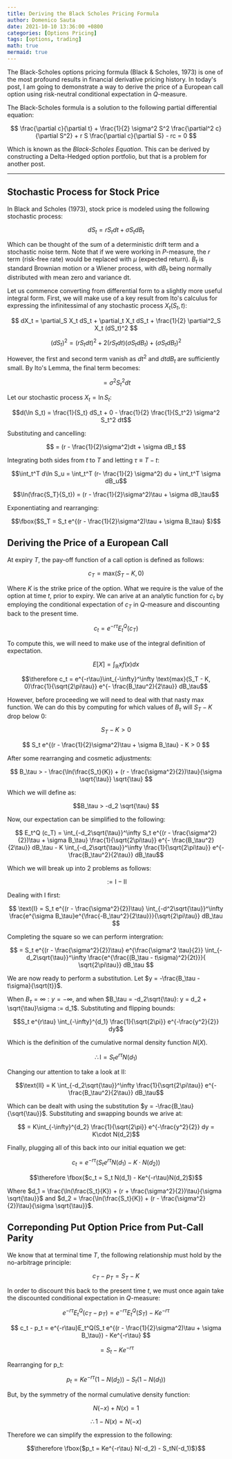 ```yaml
---
title: Deriving the Black Scholes Pricing Formula
author: Domenico Sauta
date: 2021-10-10 13:36:00 +0800
categories: [Options Pricing]
tags: [options, trading]
math: true
mermaid: true
---
```


The Black-Scholes options pricing formula (Black & Scholes, 1973) is one of the most profound results in financial derivative pricing history. In today's post, I am going to demonstrate a way to derive the price of a European call option using risk-neutral conditional expectation in $Q$-measure.

The Black-Scholes formula is a solution to the following partial differential equation:

$$
\frac{\partial c}{\partial t} + \frac{1}{2} \sigma^2 S^2 \frac{\partial^2 c}{\partial S^2} + r S \frac{\partial c}{\partial S} - rc = 0
$$

Which is known as the *Black-Scholes Equation*. This can be derived by constructing a Delta-Hedged option portfolio, but that is a problem for another post.

---

## Stochastic Process for Stock Price

In Black and Scholes (1973), stock price is modeled using the following stochastic process:

$$ dS_t = r S_t dt + \sigma S_t dB_t $$

Which can be thought of the sum of a deterministic drift term and a stochastic noise term. Note that if we were working in $P$-measure, the $r$ term (risk-free rate) would be replaced with $\mu$ (expected return). $B_t$ is standard Brownian motion or a Wiener process, with $dB_t$ being normally distributed with mean zero and variance dt.

Let us commence converting from differential form to a slightly more useful integral form. First, we will make use of a key result from Ito's calculus for expressing the infinitessimal of any stochastic process $X_t(S_t, t)$:

$$
dX_t = \partial_S X_t dS_t + \partial_t X_t dS_t + \frac{1}{2} \partial^2_S X_t (dS_t)^2
$$

$$ (dS_t)^2 = (r S_t dt)^2 + 2(r S_t dt)(\sigma S_t dB_t) + (\sigma S_t dB_t)^2 $$

However, the first and second term vanish as $dt^2$ and $dtdB_t$ are sufficiently small. By Ito's Lemma, the final term becomes:

$$= \sigma^2 S_t^2 dt $$

Let our stochastic process $X_t = \ln S_t$:

$$d(\ln S_t) = \frac{1}{S_t} dS_t + 0 - \frac{1}{2} \frac{1}{S_t^2} \sigma^2 S_t^2 dt$$

Substituting and cancelling:

$$ = (r - \frac{1}{2}\sigma^2)dt + \sigma dB_t $$

Integrating both sides from $t$ to $T$ and letting $\tau \equiv T - t$:

$$\int_t^T d\ln S_u = \int_t^T (r- \frac{1}{2} \sigma^2) du + \int_t^T \sigma dB_u$$

$$\ln(\frac{S_T}{S_t}) = (r - \frac{1}{2}\sigma^2)\tau + \sigma dB_\tau$$

Exponentiating and rearranging:

$$\fbox{$S_T = S_t e^{(r - \frac{1}{2}\sigma^2)\tau + \sigma B_\tau} $}$$

## Deriving the Price of a European Call

At expiry $T$, the pay-off function of a call option is defined as follows:

$$c_T = \text{max}(S_T - K, 0)$$

Where $K$ is the strike price of the option. What we require is the value of the option at time $t$, prior to expiry. We can arive at an analytic function for $c_t$ by employing the conditional expectation of $c_T$ in $Q$-measure and discounting back to the present time.

$$c_t = e^{-r\tau} E_t^Q (c_T)$$

To compute this, we will need to make use of the integral definition of expectation.

$$E[X] = \int_\mathbb{R} x f(x) dx$$

$$\therefore c_t = e^{-r\tau}\int_{-\infty}^\infty \text{max}(S_T - K, 0)\frac{1}{\sqrt{2\pi\tau}} e^{- \frac{B_\tau^2}{2\tau}} dB_\tau$$

However, before proceeding we will need to deal with that nasty max function. We can do this by computing for which values of $B_\tau$ will $S_T - K$ drop below 0:

$$S_T - K > 0$$

$$ S_t e^{(r - \frac{1}{2}\sigma^2)\tau + \sigma B_\tau} - K > 0 $$

After some rearranging and cosmetic adjustments:

$$ B_\tau > - \frac{\ln(\frac{S_t}{K}) + (r - \frac{\sigma^2}{2})\tau}{\sigma \sqrt{\tau}} \sqrt{\tau} $$

Which we will define as:

$$B_\tau > -d_2 \sqrt{\tau} $$

Now, our expectation can be simplified to the following:

$$ E_t^Q (c_T) = \int_{-d_2\sqrt{\tau}}^\infty S_t e^{(r - \frac{\sigma^2}{2})\tau + \sigma B_\tau} \frac{1}{\sqrt{2\pi\tau}} e^{- \frac{B_\tau^2}{2\tau}} dB_\tau - K \int_{-d_2\sqrt{\tau}}^\infty \frac{1}{\sqrt{2\pi\tau}} e^{- \frac{B_\tau^2}{2\tau}} dB_\tau$$

Which we will break up into 2 problems as follows:

$$:= \text{I} - \text{II}$$

Dealing with $\text{I}$ first:

$$ \text{I} = S_t e^{(r - \frac{\sigma^2}{2})\tau} \int_{-d^2\sqrt{\tau}}^\infty \frac{e^{\sigma B_\tau}e^{\frac{-B_\tau^2}{2\tau}}}{\sqrt{2\pi\tau}} dB_\tau $$

Completing the square so we can perform intergration:

$$ = S_t e^{(r - \frac{\sigma^2}{2})\tau} e^{\frac{\sigma^2 \tau}{2}} \int_{-d_2\sqrt{\tau}}^\infty \frac{e^{\frac{(B_\tau - t\sigma)^2}{2t}}}{ \sqrt{2\pi\tau}} dB_\tau $$

We are now ready to perform a substitution. Let $y = -\frac{B_\tau - t\sigma}{\sqrt{t}}$.

When $B_\tau = \infty: y = -\infty$, and when $B_\tau = -d_2\sqrt{\tau}: y = d_2 + \sqrt{\tau}\sigma := d_1$. Substituting and flipping bounds:

$$S_t e^{r\tau} \int_{-\infty}^{d_1} \frac{1}{\sqrt{2\pi}} e^{-\frac{y^2}{2}} dy$$

Which is the definition of the cumulative normal density function $N(X)$.

$$\therefore \text{I} = S_t e^{r\tau}N(d_1)$$

Changing our attention to take a look at $\text{II}$:

$$\text{II} = K \int_{-d_2\sqrt{\tau}}^\infty \frac{1}{\sqrt{2\pi\tau}} e^{- \frac{B_\tau^2}{2\tau}} dB_\tau$$

Which can be dealt with using the substitution $y = -\frac{B_\tau}{\sqrt{\tau}}$. Substituting and swapping bounds we arive at:

$$ = K\int_{-\infty}^{d_2} \frac{1}{\sqrt{2\pi}} e^{-\frac{y^2}{2}} dy = K\cdot N(d_2)$$

Finally, plugging all of this back into our initial equation we get:

$$c_t = e^{-r\tau} (S_t e^{r\tau}N(d_1) - K\cdot N(d_2))$$

$$\therefore \fbox{$c_t = S_t N(d_1) - Ke^{-r\tau}N(d_2)$}$$

Where $d_1 = \frac{\ln(\frac{S_t}{K}) + (r + \frac{\sigma^2}{2})\tau}{\sigma \sqrt{\tau}}$ and $d_2 = \frac{\ln(\frac{S_t}{K}) + (r - \frac{\sigma^2}{2})\tau}{\sigma \sqrt{\tau}}$.

## Correponding Put Option Price from Put-Call Parity  

We know that at terminal time $T$, the following relationship must hold by the no-arbitrage principle:

$$ c_T - p_T = S_T - K $$

In order to discount this back to the present time $t$, we must once again take the discounted conditional expectation in $Q$-measure:

$$ e^{-r\tau} E_t^Q(c_T - p_T) = e^{-r\tau}E_t^Q(S_T) - Ke^{-r\tau} $$

$$ c_t - p_t =  e^{-r\tau}E_t^Q(S_t e^{(r - \frac{1}{2}\sigma^2)\tau + \sigma B_\tau}) - Ke^{-r\tau} $$

$$ = S_t - Ke^{-r\tau} $$

Rearranging for p_t:

$$p_t = Ke^{-r\tau}(1 - N(d_2)) - S_t(1 - N(d_1))$$

But, by the symmetry of the normal cumulative density function:

$$N(-x) + N(x) = 1 $$

$$\therefore 1 - N(x) = N(-x)$$

Therefore we can simplify the expression to the following:

$$\therefore \fbox{$p_t = Ke^{-r\tau} N(-d_2) - S_tN(-d_1)$}$$
